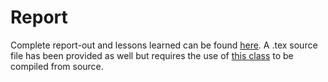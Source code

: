 # Report

Complete report-out and lessons learned can be found [here](Report/final-report-out.pdf). A .tex source file has been provided as well but requires the use of [this class](https://github.com/vhbelvadi/LaTeX-lecture-notes-class) to be compiled from source. 
